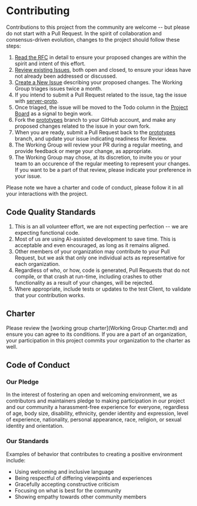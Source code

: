 # Contributing

Contributions to this project from the community are welcome -- but please do not start with a Pull Request.
In the spirit of collaboration and consensus-driven evolution, changes to the project should follow these steps:

1. [Read the RFC](https://github.com/cesmii/API/blob/main/RFC%20for%20Contextualized%20Manufacturing%20Information%20API.md) in detail to ensure your proposed changes are within the spirit and intent of this effort.
2. [Review existing Issues](https://github.com/cesmii/API/issues), both open and closed, to ensure your ideas have not already been addressed or discussed.
3. [Create a New Issue](https://github.com/cesmii/API/issues/new/choose) describing your proposed changes. The Working Group triages issues twice a month.
4. If you intend to submit a Pull Request related to the issue, tag the issue with [server-proto](https://github.com/cesmii/API/issues?q=is%3Aissue%20state%3Aopen%20label%3Aserver-proto).
5. Once triaged, the issue will be moved to the Todo column in the [Project Board](https://github.com/orgs/cesmii/projects/1) as a signal to begin work.
6. Fork the [prototypes](https://github.com/cesmii/API/tree/prototypes) branch to your GitHub account, and make any proposed changes related to the issue in your own fork.
7. When you are ready, submit a Pull Request back to the [prototypes](https://github.com/cesmii/API/tree/prototypes) branch, and update your issue indicating readiness for Review.
8. The Working Group will review your PR during a regular meeting, and provide feedback or merge your change, as appropriate.
9. The Working Group may chose, at its discretion, to invite you or your team to an occurence of the regular meeting to represent your changes. 
If you want to be a part of that review, please indicate your preference in your issue.

Please note we have a charter and code of conduct, please follow it in all your interactions with the project.

## Code Quality Standards

1. This is an all volunteer effort, we are not expecting perfection -- we are expecting functional code.
2. Most of us are using AI-assisted development to save time. This is acceptable and even encouraged, as long as it remains aligned.
3. Other members of your organization may contribute to your Pull Request, but we ask that only one individual acts as representative for each organization.
4. Regardless of who, or how, code is generated, Pull Requests that do not compile, or that crash at run-time, including crashes to other functionality as a result of your changes, will be rejected.
5. Where appropriate, include tests or updates to the test Client, to validate that your contribution works.

## Charter

Please review the [working group charter](Working Group Charter.md) and ensure you can agree to its conditions.
If you are a part of an organization, your participation in this project commits your organization to the
charter as well.

## Code of Conduct

### Our Pledge

In the interest of fostering an open and welcoming environment, we as
contributors and maintainers pledge to making participation in our project and
our community a harassment-free experience for everyone, regardless of age, body
size, disability, ethnicity, gender identity and expression, level of experience,
nationality, personal appearance, race, religion, or sexual identity and
orientation.

### Our Standards

Examples of behavior that contributes to creating a positive environment
include:

* Using welcoming and inclusive language
* Being respectful of differing viewpoints and experiences
* Gracefully accepting constructive criticism
* Focusing on what is best for the community
* Showing empathy towards other community members
